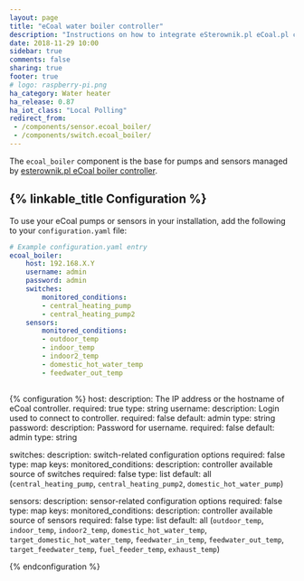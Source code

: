 ```yaml
---
layout: page
title: "eCoal water boiler controller"
description: "Instructions on how to integrate eSterownik.pl eCoal.pl controller into Home Assistant."
date: 2018-11-29 10:00
sidebar: true
comments: false
sharing: true
footer: true
# logo: raspberry-pi.png
ha_category: Water heater
ha_release: 0.87
ha_iot_class: "Local Polling"
redirect_from:
 - /components/sensor.ecoal_boiler/
 - /components/switch.ecoal_boiler/
---
```


The `ecoal_boiler` component is the base for pumps and sensors managed by [esterownik.pl eCoal boiler controller](https://esterownik.pl/nasze-produkty/ecoal).

## {% linkable_title Configuration %}

To use your eCoal pumps or sensors in your installation, add the following to your `configuration.yaml` file:

```yaml
# Example configuration.yaml entry
ecoal_boiler:
    host: 192.168.X.Y
    username: admin
    password: admin
    switches:
        monitored_conditions:
        - central_heating_pump
        - central_heating_pump2
    sensors:
        monitored_conditions:
        - outdoor_temp
        - indoor_temp
        - indoor2_temp
        - domestic_hot_water_temp
        - feedwater_out_temp
  
```
{% configuration %}
host:
  description: The IP address or the hostname of eCoal controller.
  required: true
  type: string
username:
  description: Login used to connect to controller.
  required: false
  default: admin
  type: string
password:
  description: Password for username.
  required: false 
  default: admin
  type: string

switches:
  description: switch-related configuration options
  required: false
  type: map
  keys:
    monitored_conditions:
      description: controller available source of switches
      required: false
      type: list
      default: all (`central_heating_pump`, `central_heating_pump2`, `domestic_hot_water_pump`)

sensors:
  description: sensor-related configuration options
  required: false
  type: map
  keys:
    monitored_conditions:
      description: controller available source of sensors
      required: false
      type: list
      default: all (`outdoor_temp`, `indoor_temp`, `indoor2_temp`, `domestic_hot_water_temp`, `target_domestic_hot_water_temp`, 
                    `feedwater_in_temp`, `feedwater_out_temp`, `target_feedwater_temp`,
                    `fuel_feeder_temp`, `exhaust_temp`)
      
      
{% endconfiguration %}
